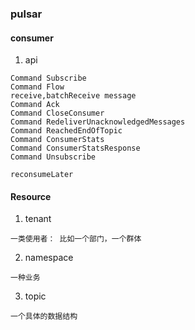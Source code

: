 ### pulsar

#### consumer

1. api

``` 
Command Subscribe
Command Flow
receive,batchReceive message
Command Ack
Command CloseConsumer
Command RedeliverUnacknowledgedMessages
Command ReachedEndOfTopic
Command ConsumerStats
Command ConsumerStatsResponse
Command Unsubscribe

reconsumeLater

```

#### Resource

1. tenant

``` 
一类使用者： 比如一个部门，一个群体
```

2. namespace

``` 
一种业务
```

3. topic

``` 
一个具体的数据结构
```